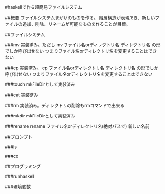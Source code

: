 #haskellで作る超簡易ファイルシステム

##概要
ファイルシステムまがいのものを作る。
階層構造が表現でき、新しいファイルの追加、削除、リネームが可能なものを作ることが目標。

##ファイルシステム

###mv
実装済み。ただし
mv ファイル名orディレクトリ名 ディレクトリ名
の形でしか呼び出せない
つまりファイル名orディレクトリ名を変更することはできない

###cp
実装済み。
cp ファイル名orディレクトリ名 ディレクトリ名
の形でしか呼び出せない
つまりファイル名orディレクトリ名を変更することはできない

###touch
mkFileDirとして実装済み

###cat
実装済み

###rm
実装済み。ディレクトリの削除もrmコマンドで出来る

###mkdir
mkFileDirとして実装済み

###rename
rename ファイル名orディレクトリ名(絶対パスで) 新しい名前

##プロンプト

###ls

###cd

##プログラミング

###runhaskell

###環境変数

